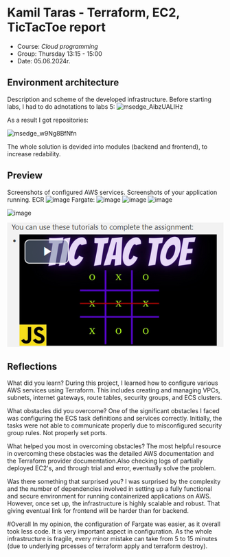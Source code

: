 # Kamil Taras - Terraform, EC2, TicTacToe report

- Course: *Cloud programming*
- Group: Thursday 13:15 - 15:00
- Date: 05.06.2024r.

## Environment architecture

Description and scheme of the developed infrastructure.
Before starting labs, I had to do adnotations to labs 5:
![msedge_AibzUALIHz](https://github.com/pwr-cloudprogramming/a7-KamilTaras/assets/116663154/c4893c76-9232-4d1e-a723-0d81cd52946a)

As a result I got repositories:

![msedge_w9Ng8BfNfn](https://github.com/pwr-cloudprogramming/a7-KamilTaras/assets/116663154/d767e83a-24d7-42b7-8c30-e29430b82826)

The whole solution is devided into modules (backend and frontend), to increase redability.
## Preview

Screenshots of configured AWS services. Screenshots of your application running.
ECR
![image](https://github.com/pwr-cloudprogramming/a7-KamilTaras/assets/116663154/47fe70a3-4e0c-47c8-b57e-ea920589deff)
Fargate:
![image](https://github.com/pwr-cloudprogramming/a7-KamilTaras/assets/116663154/2d28acca-a41a-4600-8836-46283cd0704e)
![image](https://github.com/pwr-cloudprogramming/a7-KamilTaras/assets/116663154/0c8c47fb-7cf9-43fa-957b-9935cd6d92dc)
![image](https://github.com/pwr-cloudprogramming/a7-KamilTaras/assets/116663154/25067c89-39fb-4c60-b188-e8f957e419d1)

![image](https://github.com/pwr-cloudprogramming/a7-KamilTaras/assets/116663154/16e20e3b-5fbe-47f6-a11f-f067e26bf5a9)


![Sample image](img/sample-image.png)

## Reflections

What did you learn?
During this project, I learned how to configure various AWS services using Terraform. This includes creating and managing VPCs, subnets, internet gateways, route tables, security groups, and ECS clusters.

What obstacles did you overcome?
One of the significant obstacles I faced was configuring the ECS task definitions and services correctly. Initially, the tasks were not able to communicate properly due to misconfigured security group rules. Not properly set ports.

What helped you most in overcoming obstacles?
The most helpful resource in overcoming these obstacles was the detailed AWS documentation and the Terraform provider documentation.Also checking logs of partially deployed EC2's, and through trial and error, eventually solve the problem.

Was there something that surprised you?
I was surprised by the complexity and the number of dependencies involved in setting up a fully functional and secure environment for running containerized applications on AWS. However, once set up, the infrastructure is highly scalable and robust. That giving eventual link for frontend will be harder than for backend.

#Overall
In my opinion, the configuration of Fargate was easier, as it overall took less code. It is very important aspect in configuration. As the whole infrastructure is fragile, every minor mistake can take from 5 to 15 minutes (due to underlying prcesses of terraform apply and terraform destroy).
